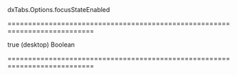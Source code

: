<!--id-->dxTabs.Options.focusStateEnabled<!--/id-->
===========================================================================
<!--default-->true (desktop)<!--/default-->
<!--type-->Boolean<!--/type-->
===========================================================================

